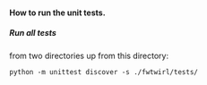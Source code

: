 
#### How to run the unit tests.

##### Run all tests

from two directories up from this directory:
```
python -m unittest discover -s ./fwtwirl/tests/
```
